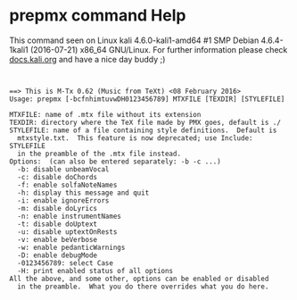 # prepmx command Help

 This command seen on Linux kali 4.6.0-kali1-amd64 #1 SMP Debian 4.6.4-1kali1 (2016-07-21) x86_64 GNU/Linux. For further information please check [docs.kali.org](docs.kali.org) and have a nice day buddy ;) 

~~~


==> This is M-Tx 0.62 (Music from TeXt) <08 February 2016>
Usage: prepmx [-bcfnhimtuvwDH0123456789] MTXFILE [TEXDIR] [STYLEFILE]

MTXFILE: name of .mtx file without its extension
TEXDIR: directory where the TeX file made by PMX goes, default is ./
STYLEFILE: name of a file containing style definitions.  Default is
  mtxstyle.txt.  This feature is now deprecated; use Include: STYLEFILE
  in the preamble of the .mtx file instead.
Options:  (can also be entered separately: -b -c ...)
  -b: disable unbeamVocal
  -c: disable doChords
  -f: enable solfaNoteNames
  -h: display this message and quit
  -i: enable ignoreErrors
  -m: disable doLyrics
  -n: enable instrumentNames
  -t: disable doUptext
  -u: disable uptextOnRests
  -v: enable beVerbose
  -w: enable pedanticWarnings
  -D: enable debugMode
  -0123456789: select Case
  -H: print enabled status of all options
All the above, and some other, options can be enabled or disabled
  in the preamble.  What you do there overrides what you do here.

~~~
